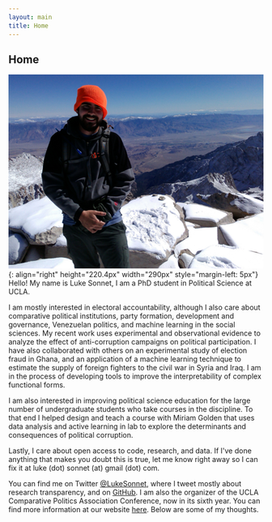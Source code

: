 ```yaml
---
layout: main
title: Home
---
```


## Home

![Mt. Whitney](/assets/whitney.jpg){: align="right" height="220.4px" width="290px" style="margin-left: 5px"}
Hello! My name is Luke Sonnet, I am a PhD student in Political Science at UCLA.

I am mostly interested in electoral accountability, although I also care about comparative political institutions, party formation, development and governance, Venezuelan politics, and machine learning in the social sciences. My recent work uses experimental and observational evidence to analyze the effect of anti-corruption campaigns on political participation. I have also collaborated with others on an experimental study of election fraud in Ghana, and an application of a machine learning technique to estimate the supply of foreign fighters to the civil war in Syria and Iraq. I am in the process of developing tools to improve the interpretability of complex functional forms.

I am also interested in improving political science education for the large number of undergraduate students who take courses in the discipline. To that end I helped design and teach a course with Miriam Golden that uses data analysis and active learning in lab to explore the determinants and consequences of political corruption.

Lastly, I care about open access to code, research, and data. If I've done anything that makes you doubt this is true, let me know right away so I can fix it at luke (dot) sonnet (at) gmail (dot) com.

You can find me on Twitter <a href="http://twitter.com/LukeSonnet">@LukeSonnet</a>, where I tweet mostly about research transparency, and on <a href="http://github.com/lukesonnet">GitHub</a>. I am also the organizer of the UCLA Comparative Politics Association Conference, now in its sixth year. You can find more information at our website <a href="http://polisci.ucla.edu/content/compass">here</a>. Below are some of my thoughts.
